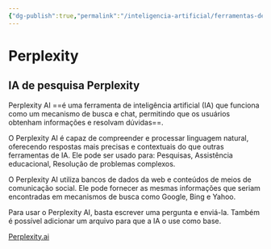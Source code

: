 ```yaml
---
{"dg-publish":true,"permalink":"/inteligencia-artificial/ferramentas-de-ia/perplexity/","title":"Perplexity","metatags":{"description":"capaz de compreender e processar linguagem natural, oferecendo respostas mais precisas e contextuais do que outras ferramentas de IA. Ele pode ser usado para: Pesquisas, Assistência educacional, Resolução de problemas complexos."},"tags":["Inteligencia-artificial","Ferramentas"],"updated":"2025-01-20T16:39:57.269-03:00"}
---
```


# Perplexity
## IA de pesquisa Perplexity

Perplexity AI ==é uma ferramenta de inteligência artificial (IA) que funciona como um mecanismo de busca e chat, permitindo que os usuários obtenham informações e resolvam dúvidas==. 

O Perplexity AI é capaz de compreender e processar linguagem natural, oferecendo respostas mais precisas e contextuais do que outras ferramentas de IA. Ele pode ser usado para: Pesquisas, Assistência educacional, Resolução de problemas complexos. 

O Perplexity AI utiliza bancos de dados da web e conteúdos de meios de comunicação social. Ele pode fornecer as mesmas informações que seriam encontradas em mecanismos de busca como Google, Bing e Yahoo. 

Para usar o Perplexity AI, basta escrever uma pergunta e enviá-la. Também é possível adicionar um arquivo para que a IA o use como base.

[Perplexity.ai](https://www.perplexity.ai/)
